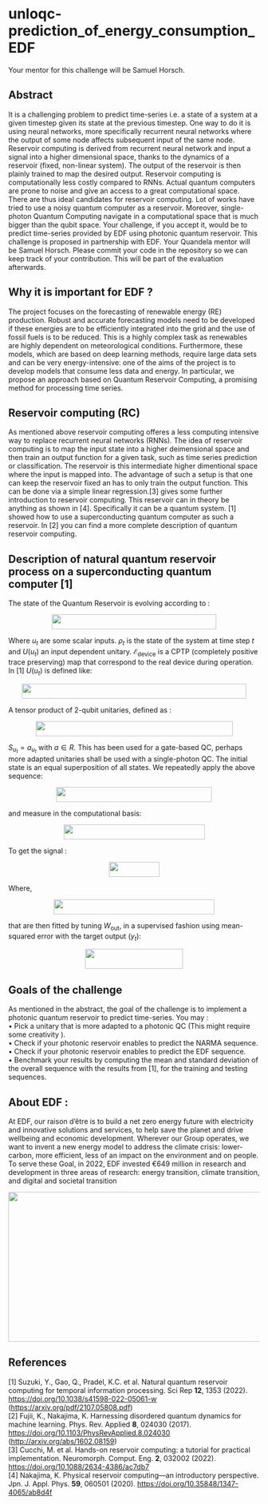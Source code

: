 # unloqc-prediction_of_energy_consumption_EDF

Your mentor for this challenge will be Samuel Horsch.

## Abstract 
It is a challenging problem to predict time-series i.e. a state of a system at a given timestep given its state at the previous timestep. One way to do it is using neural networks, more specifically recurrent neural networks where the output of some node affects subsequent input of the same node.
Reservoir computing is derived from recurrent neural network and input a signal into a higher dimensional space, thanks to the dynamics of a reservoir (fixed, non-linear system). The output of the reservoir is then plainly trained to map the desired output. Reservoir computing is computationally less costly compared to RNNs.
Actual quantum computers are prone to noise and give an access to a great computational space. There are thus ideal candidates for reservoir computing. Lot of works have tried to use a noisy quantum computer as a reservoir. 
Moreover, single-photon Quantum Computing navigate in a computational space that is much bigger than the qubit space. Your challenge, if you accept it, would be to predict time-series provided by EDF using photonic quantum reservoir.
This challenge is proposed in partnership with EDF. Your Quandela mentor will be Samuel Horsch. Please commit your code in the repository so we can keep track of your contribution. This will be part of the evaluation afterwards.

## Why it is important for EDF ?

The project focuses on the forecasting of renewable energy (RE) production. Robust and accurate forecasting models need to be developed if these energies are to be efficiently integrated into the grid and the use of fossil fuels is to be reduced. This is a highly complex task as renewables are highly dependent on meteorological conditions. 
Furthermore, these models, which are based on deep learning methods, require large data sets and can be very energy-intensive: one of the aims of the project is to develop models that consume less data and energy. In particular, we propose an approach based on Quantum Reservoir Computing, a promising method for processing time series.

## Reservoir computing (RC)

As mentioned above reservoir computing offeres a less computing intensive way to replace recurrent neural networks (RNNs). The idea of reservoir computing is to map the input state into a higher deimensional space and then train an output function for a given task, such as time series prediction or classification. The reservoir is this intermediate higher dimentional space where the input is mapped into. The advantage of such a setup is that one can keep the reservoir fixed an has to only train the output function. This can be done via a simple linear regression.[3] gives some further introduction to reservoir computing. This reservoir can in theory be anything as shown in [4]. Specifically it can be a quantum system. [1] showed how to use a superconducting quantum computer as such a reservoir. In [2] you can find a more complete description of quantum reservoir computing.

## Description of natural quantum reservoir process on a superconducting quantum computer [1]

The state of the Quantum Reservoir is evolving according to :

<p align="center"><img src="https://github.com/LOQCathon2-0/unloqc-EDF-1/blob/main/Images/eq_1_EDF.png" width="330" height="30" /></p>

Where $u_t$ are some scalar inputs. $\rho_t$ is the state of the system at time step $t$ and $U(u_t)$ an input dependent unitary. $\mathscr{E}_{\text{device}}$ is a CPTP (completely positive trace preserving) map that correspond to the real device during operation. In [1] $U(u_t)$ is defined like:

<p align="center"><img src="https://github.com/LOQCathon2-0/unloqc-EDF-1/blob/main/Images/eq_2_EDF.png" width="450" height="30" /></p>

A tensor product of 2-qubit unitaries, defined as :

<p align="center"><img src="https://github.com/LOQCathon2-0/unloqc-EDF-1/blob/main/Images/eq_3_EDF.png" width="395" height="30" /></p>

$S_{u_t} = a_{u_t}$ with $a \in R$. This has been used for a gate-based QC, perhaps more adapted unitaries shall be used with a single-photon QC. The initial state is an equal superposition of all states. We repeatedly apply the above sequence:

<p align="center"><img src="https://github.com/LOQCathon2-0/unloqc-EDF-1/blob/main/Images/eq_4_EDF.png" width="312" height="30" /></p>


and measure in the computational basis:


<p align="center"><img src="https://github.com/LOQCathon2-0/unloqc-EDF-1/blob/main/Images/eq_5_EDF.png" width="283" height="30" /></p>

To get the signal :

<p align="center"><img src="https://github.com/LOQCathon2-0/unloqc-EDF-1/blob/main/Images/eq_6_EDF.png" width="101" height="30" /></p>

Where,

<p align="center"><img src="https://github.com/LOQCathon2-0/unloqc-EDF-1/blob/main/Images/eq_7_EDF.png" width="322" height="30" /></p>

that are then fitted by tuning $W_{\text{out}}$, in a supervised fashion using mean-squared error with the target output ($y_t$):

<p align="center"><img src="https://github.com/LOQCathon2-0/unloqc-EDF-1/blob/main/Images/eq_8_EDF.png" width="196" height="40" /></p>

## Goals of the challenge
As mentioned in the abstract, the goal of the challenge is to implement a photonic quantum reservoir to predict time-series. You may :\
•	Pick a unitary that is more adapted to a photonic QC (This might require some creativity ).\
•	Check if your photonic reservoir enables to predict the NARMA sequence.\
•	Check if your photonic reservoir enables to predict the EDF sequence.\
•	Benchmark your results by computing the mean and standard deviation of the overall sequence with the results from [1], for the training and testing sequences.

## About EDF :
At EDF, our raison d’être is to build a net zero energy future with electricity and innovative solutions and services, to help save the planet and drive wellbeing and economic development. Wherever our Group operates, we want to invent a new energy model to address the climate crisis: lower-carbon, more efficient, less of an impact on the environment and on people.
To serve these Goal, in 2022, EDF invested €649 million in research and development in three areas of research: energy transition, climate transition, and digital and societal transition

<img src="https://github.com/LOQCathon2-0/unloqc-EDF-1/blob/main/Images/EDG_logo.png" width="705" height="300"/>



## References

[1] Suzuki, Y., Gao, Q., Pradel, K.C. et al. Natural quantum reservoir computing for temporal information processing. Sci Rep **12**, 1353 (2022). https://doi.org/10.1038/s41598-022-05061-w (https://arxiv.org/pdf/2107.05808.pdf) <br>
[2] Fujii, K., Nakajima, K. Harnessing disordered quantum dynamics for machine learning. Phys. Rev. Applied **8**, 024030 (2017). https://doi.org/10.1103/PhysRevApplied.8.024030 (http://arxiv.org/abs/1602.08159) <br>
[3] Cucchi, M. et al. Hands-on reservoir computing: a tutorial for practical implementation. Neuromorph. Comput. Eng. **2**, 032002 (2022). https://doi.org/10.1088/2634-4386/ac7db7 <br>
[4] Nakajima, K. Physical reservoir computing—an introductory perspective. Jpn. J. Appl. Phys. **59**, 060501 (2020). https://doi.org/10.35848/1347-4065/ab8d4f <br>
